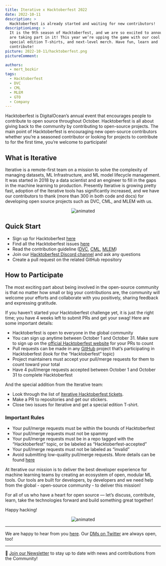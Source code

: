 ```yaml
---
title: Iterative x Hacktoberfest 2022
date: 2022-10-11
description: >
  Hacktoberfest is already started and waiting for new contributors!
descriptionLong: >
  It is the 9th season of Hacktoberfest, and we are so excited to announce we
  are taking part in it! This year we’re upping the game with our cool stickers,
  special edition T-shirts, and next-level merch. Have fun, learn and
  contribute!
picture: 2022-10-11/hacktoberfest.png
pictureComment:

authors:
  - mert_bozkir
tags:
  - Hacktoberfest
  - DVC
  - CML
  - MLEM
  - GTO
  - Company
---
```


Hacktoberfest is DigitalOcean’s annual event that encourages people to
contribute to open source throughout October. Hacktoberfest is all about giving
back to the community by contributing to open-source projects. The main point of
Hacktoberfest is encouraging new open-source contributors whether you’re a
seasoned contributor or looking for projects to contribute to for the first
time, you’re welcome to participate!

## What is Iterative

Iterative is a remote-first team on a mission to solve the complexity of
managing datasets, ML Infrastructure, and ML model lifecycle management. It was
started in 2018 by a data scientist and an engineer to fill in the gaps in the
machine learning to production. Presently Iterative is growing pretty fast,
adoption of the Iterative tools has significantly increased, and we have our
contributors to thank (more than 300 in both code and docs) for developing open
source projects such as DVC, CML, and MLEM with us.

<p align="center">
  <img src="https://media.giphy.com/media/wIVA0zh5pt0G5YtcAL/giphy.gif" alt="animated" />
</p>

## Quick Start

- Sign up for Hacktoberfest [here](https://hacktoberfest.com/auth/)
- Find all the Hacktoberfest issues
  [here](https://github.com/search?o=desc&q=org%3Aiterative+label%3Ahacktoberfest&s=comments&state=open&type=Issues)
- Read the contribution guideline ([DVC](https://dvc.org/doc/contributing/core),
  [CML](https://cml.dev/doc/contributing/core),
  [MLEM](https://mlem.ai/doc/contributing/core))
- Join our [Hacktoberfest Discord channel](https://discord.gg/5j3uvSnzXb) and
  ask any questions
- Create a pull request on the related GitHub repository

## How to Participate

The most exciting part about being involved in the open-source community is that
no matter how small or big your contributions are, the community will welcome
your efforts and collaborate with you positively, sharing feedback and
expressing gratitude.

If you haven’t started your Hacktoberfest challenge yet, it is just the right
time; you have 4 weeks left to submit PRs and get your swag! Here are some
important details:

- Hacktoberfest is open to everyone in the global community
- You can sign up anytime between October 1 and October 31. Make sure to sign up
  on the [official Hacktoberfest website](https://hacktoberfest.com/) for your
  PRs to count
- Pull requests can be made in
  any [GitHub](https://github.com/topics/hacktoberfest) project that’s
  participating in Hacktoberfest (look for the “Hacktoberfest” topic)
- Project maintainers must accept your pull/merge requests for them to count
  toward your total
- Have 4 pull/merge requests accepted between October 1 and October 31 to
  complete Hacktoberfest

And the special addition from the Iterative team:

- Look through the list
  of [Iterative Hacktoberfest tickets](https://github.com/search?o=desc&q=org%3Aiterative+label%3Ahacktoberfest&s=comments&state=open&type=Issues).
- Make a PR to repositories and get our stickers.
- Close two issues for Iterative and get a special edition T-shirt.

### Important Rules

- Your pull/merge requests must be within the bounds of Hacktoberfest
- Your pull/merge requests must not be spammy
- Your pull/merge requests must be in a repo tagged with the “Hacktoberfest”
  topic, or be labeled as “Hacktoberfest-accepted”
- Your pull/merge requests must not be labeled as “invalid”
- Avoid submitting low-quality pull/merge requests. More details can be found
  [here](https://hacktoberfest.com/participation/#:~:text=AVOID%20SUBMITTING%20LOW%2DQUALITY%20PULL/MERGE%20REQUESTS.)

At Iterative our mission is to deliver the best developer experience for machine
learning teams by creating an ecosystem of open, modular ML tools. Our tools are
built for developers, by developers and we need help from the global -
open-source community - to deliver this mission!

For all of us who have a heart for open source — let’s discuss, contribute,
learn, take the technologies forward and build something great together!

Happy hacking!

<p align="center">
  <img src="https://media.giphy.com/media/LcfBYS8BKhCvK/giphy.gif" alt="animated" />
</p>

---

We are happy to hear from you [here](https://dvc.org/support).
Our [DMs on Twitter](https://twitter.com/DVCorg) are always open, too!

---

📰 [Join our Newsletter](https://share.hsforms.com/1KRL5_dTbQMKfV7nDD6V-8g4sbyq)
to stay up to date with news and contributions from the Community!
